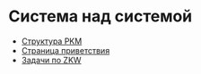 # Система над системой

* [Структура PKM](SUMMARY.md)
* [Страница приветствия](README.md)
* [Задачи по ZKW](tasks.md)
